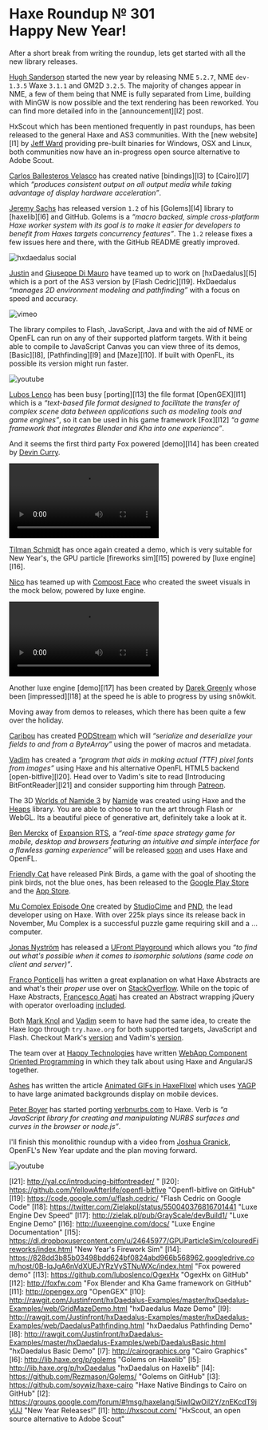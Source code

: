 [_template]: ../templates/roundup.html
[date]: / "2015-01-04 11:12:00"
[modified]: / "2015-01-04 20:12:00"
[published]: / "2015-01-04 20:12:00"
[“”]: a ""
# Haxe Roundup № 301<br/>Happy New Year!

After a short break from writing the roundup, lets get started with all the new 
library releases.

[Hugh Sanderson][tw1] started the new year by releasing NME `5.2.7`, NME `dev-1.3.5`
Waxe `3.1.1` and GM2D `3.2.5`. The majority of changes appear in NME, a few of them
being that NME is fully separated from Lime, building with MinGW is now possible and
the text rendering has been reworked. You can find more detailed info in the 
[announcement][l2] post.

HxScout which has been mentioned frequently in past roundups, has been released to
the general Haxe and AS3 communities. With the [new website][l1] by [Jeff Ward][tw2] 
providing pre-built binaries for Windows, OSX and Linux, both communities now have
an in-progress open source alternative to Adobe Scout.

[Carlos Ballesteros Velasco][gh1] has created native [bindings][l3] to [Cairo][l7]
which _“produces consistent output on all output media while taking advantage of 
display hardware acceleration”_.

[Jeremy Sachs][tw3] has released version `1.2` of his [Golems][l4] library to 
[haxelib][l6] and GitHub. Golems is a _“macro backed, simple cross-platform Haxe 
worker system with its goal is to make it easier for developers to benefit 
from Haxes targets concurrency features”_. The `1.2` release fixes a few issues here 
and there, with the GitHub README greatly improved.

![hxdaedalus social](/img/301/hxdaedalus.png)

[Justin][gh2] and [Giuseppe Di Mauro][gh3] have teamed up to work on [hxDaedalus][l5]
which is a port of the AS3 version by [Flash Cedric][l19]. HxDaedalus 
_“manages 2D environment modeling and pathfinding”_ with a focus on 
speed and accuracy.

![vimeo](115900961)

The library compiles to Flash, JavaScript, Java and with the aid of NME or OpenFL
can run on any of their supported platform targets. With it being able to compile
to JavaScript Canvas you can view three of its demos, [Basic][l8], [Pathfinding][l9] and
[Maze][l10]. If built with OpenFL, its possible its version might run faster.

![youtube](DPr7dwucTVw)

[Lubos Lenco][tw4] has been busy [porting][l13] the file format [OpenGEX][l11] 
which is a _“text-based file format designed to facilitate the transfer of 
complex scene data between applications such as modeling tools and game engines”_,
so it can be used in his game framework [Fox][l12] _“a game framework that 
integrates Blender and Kha into one experience”_.

And it seems the first third party Fox powered [demo][l14] has been created by 
[Devin Curry][tw5].

![fox demo](/img/301/fox_demo.mp4 "Fox Demo by @Devination3D")

[Tilman Schmidt][tw6] has once again created a demo, which is very suitable for 
New Year's, the GPU particle [fireworks sim][l15] powered by [luxe engine][l16].

[Nico][tw7] has teamed up with [Compost Face][tw8] who created the sweet visuals
in the mock below, powered by luxe engine.

![luxe mock](/img/301/nico_demo.mp4 "Luxe engine demo by @nico_m__ and @orbitantlers")

Another luxe engine [demo][l17] has been created by [Darek Greenly][tw9] whose been
[impressed][l18] at the speed he is able to progress by using snõwkit.

Moving away from demos to releases, which there has been quite a few over the
holiday.

[Caribou][tw13] has created [PODStream][l32] which will _“serialize and deserialize 
your fields to and from a ByteArray”_ using the power of macros and metadata.

[Vadim][gh4] has created a _“program that aids in making actual (TTF) pixel fonts 
from images”_ using Haxe and his alternative OpenFL HTML5 backend 
[open-bitfive][l20]. Head over to Vadim's site to read 
[Introducing BitFontReader][l21] and consider supporting him through [Patreon][l22].

The 3D [Worlds of Namide 3][l23] by [Namide][l24] was created using Haxe and the
[Heaps][l25] library. You are able to choose to run the art through Flash or WebGL. 
Its a beautiful piece of generative art, definitely take a look at it.

[Ben Merckx][tw11] of [Expansion RTS][l27], a _“real-time space strategy game for 
mobile, desktop and browsers featuring an intuitive and simple interface for a 
flawless gaming experience”_ will be released [soon][l28] and uses Haxe and OpenFL.

[Friendly Cat][l29] have released Pink Birds, a game with the goal of shooting the
pink birds, not the blue ones, has been released to the [Google Play Store][l30] and
the [App Store][l31].

[Mu Complex Episode One][l41] created by [StudioCime][l42] and [PND][tw20], the 
lead developer using on Haxe. With over 225k plays since its release back in
November, Mu Complex is a successful puzzle game requiring skill
and a ... computer.

[Jonas Nyström][tw10] has released a [UFront Playground][l26] which allows you
_“to find out what's possible when it comes to isomorphic solutions (same code on 
client and server)”_.

[Franco Ponticelli][tw14] has written a great explanation on what Haxe Abstracts are
and what's their _proper_ use over on [StackOverflow][l33]. While on the topic of
Haxe Abstracts, [Francesco Agati][tw15] has created an Abstract wrapping jQuery
with operator overloading [included][l34].

Both [Mark Knol][tw16] and [Vadim][gh4] seem to have had the same idea, to
create the Haxe logo through `try.haxe.org` for both supported targets, JavaScript
and Flash. Checkout Mark's [version][l35] and Vadim's [version][l36].

The team over at [Happy Technologies][tw17] have written 
[WebApp Component Oriented Programming][l37] in which they talk about using Haxe
and AngularJS together.

[Ashes][tw18] has written the article [Animated GIFs in HaxeFlixel][l38] which
uses [YAGP][l39] to have large animated backgrounds display on mobile devices.

[Peter Boyer][tw19] has started porting [verbnurbs.com][l40] to Haxe. Verb
is _“a JavaScript library for creating and manipulating NURBS surfaces and
curves in the browser or node.js”_.

I'll finish this monolithic roundup with a video from [Joshua Granick][tw12], OpenFL's
New Year update and the plan moving forward.

![youtube](yQGrF2GiNcQ)

[gh4]: https://github.com/YellowAfterlife "@YellowAfterlife on GitHub"
[gh3]: https://github.com/azrafe7 "@azrafe7 on GitHub"
[gh2]: https://github.com/Justinfront "@Justinfront on GitHub"
[gh1]: https://github.com/soywiz "@soywiz on GitHub"

[tw20]: https://twitter.com/PND_ "@PND_ on Twitter"
[tw19]: https://twitter.com/ptrbyr "@ptrbyr on Twitter"
[tw18]: https://twitter.com/ashes999 "@ashes999 on Twitter"
[tw17]: https://twitter.com/agence_happy "@agence_happy on Twitter"
[tw16]: https://twitter.com/mknol "@mknol on Twitter"
[tw15]: https://twitter.com/sa_su_ke "@sa_su_ke on Twitter"
[tw14]: https://twitter.com/fponticelli "@fponticelli on Twitter"
[tw13]: https://twitter.com/caribouloche "@caribouloche on Twitter"
[tw12]: https://twitter.com/singmajesty "@singmajesty on Twitter"
[tw11]: https://twitter.com/benmerckx "@benmerckx on Twitter"
[tw10]: https://twitter.com/cambiatajonas "@cambiatajonas on Twitter"
[tw9]: https://twitter.com/Zielakpl "@Zielakpl on Twitter"
[tw8]: https://twitter.com/orbitantlers "@orbitantlers on Twitter"
[tw7]: https://twitter.com/nico_m__ "@nico_m__ on Twitter"
[tw6]: https://twitter.com/KeyMaster_ "@KeyMaster_ on Twitter"
[tw5]: https://twitter.com/Devination3D "@Devination3D on Twitter"
[tw4]: https://twitter.com/luboslenco "@luboslenco on Twitter"
[tw3]: https://twitter.com/rezmason "@rezmason on Twitter"
[tw2]: https://twitter.com/Jeff__Ward "@Jeff__Ward on Twitter"
[tw1]: https://twitter.com/gamehaxe "@gamehaxe on Twitter"

[l42]: http://www.studiocime.com/ "StudioCime"
[l41]: http://www.kongregate.com/games/studiocime/mu-complex-episode-one "Mu Complex on Kongregate"
[l40]: http://verbnurbs.com "Verb - A CAD library for the Web"
[l39]: https://github.com/Yanrishatum/yagp "YAGP on GitHub"
[l38]: http://haxers.herokuapp.com/2014/animated-gifs-in-haxeflixel/ "Animated GIFs in HaxeFlixel"
[l37]: http://happy-technologies.com/webapp-programmation-orientee-composant/ "WebApp Component Oriented Programming"
[l36]: http://try.haxe.org/#BF961 "Drawing the Haxe Logo"
[l35]: http://try.haxe.org/#fF62D "Drawing the Haxe Logo"
[l34]: http://try.haxe.org/#412C6 "Abstract jQuery"
[l33]: https://stackoverflow.com/questions/27642935/proper-uses-for-abstracts "The Proper uses for Haxe Abstracts on StackOverflow"
[l32]: https://github.com/Dvergar/PODStream "PODStream on GitHub"
[l31]: http://www.appstore.com/pinkbirds "Pink Birds on the Apple App Store"
[l30]: https://play.google.com/store/apps/details?id=com.friendlycat.pinkbirds "Pink Birds on the Google Play Store"
[l29]: http://www.friendlycat.com.au/ "Friendly Cat"
[l28]: https://twitter.com/benmerckx/status/549517260273225728 "Expansion RTS releasing soon"
[l27]: http://www.expansionrts.com "Expansion RTS"
[l26]: https://github.com/cambiata/ufront-iso "UFront ISO on GitHub"
[l25]: https://github.com/ncannasse/heaps/ "Heaps on Twitter"
[l24]: http://namide.com/en/about "About Namide"
[l23]: http://world.namide.com/v3/ "The Worlds of Namide 3"
[l22]: http://www.patreon.com/yellowafterlife "Vadim on Patreon"
[l21]: http://yal.cc/introducing-bitfontreader/ "
[l20]: https://github.com/YellowAfterlife/openfl-bitfive "Openfl-bitfive on GitHub"
[l19]: https://code.google.com/u/flash.cedric/ "Flash Cedric on Google Code"
[l18]: https://twitter.com/Zielakpl/status/550040376816701441 "Luxe Engine Dev Speed"
[l17]: http://zielak.pl/pub/GrayScale/devBuild1/ "Luxe Engine Demo"
[l16]: http://luxeengine.com/docs/ "Luxe Engine Documentation"
[l15]: https://dl.dropboxusercontent.com/u/24645977/GPUParticleSim/colouredFireworks/index.html "New Year's Firework Sim"
[l14]: https://828dd3b85b03498bdd624bf0824abd966b568962.googledrive.com/host/0B-lqJgA6nVdXUEJYRzVySTNuWXc/index.html "Fox powered demo"
[l13]: https://github.com/luboslenco/OgexHx "OgexHx on GitHub"
[l12]: http://foxfw.com "Fox Blender and Kha Game framework on GitHub"
[l11]: http://opengex.org "OpenGEX"
[l10]: http://rawgit.com/Justinfront/hxDaedalus-Examples/master/hxDaedalus-Examples/web/GridMazeDemo.html "hxDaedalus Maze Demo"
[l9]: http://rawgit.com/Justinfront/hxDaedalus-Examples/master/hxDaedalus-Examples/web/DaedalusPathfinding.html "hxDaedalus Pathfinding Demo"
[l8]: http://rawgit.com/Justinfront/hxDaedalus-Examples/master/hxDaedalus-Examples/web/DaedalusBasic.html "hxDaedalus Basic Demo"
[l7]: http://cairographics.org "Cairo Graphics"
[l6]: http://lib.haxe.org/p/golems "Golems on Haxelib"
[l5]: http://lib.haxe.org/p/hxDaedalus "hxDaedalus on Haxelib"
[l4]: https://github.com/Rezmason/Golems/ "Golems on GitHub"
[l3]: https://github.com/soywiz/haxe-cairo "Haxe Native Bindings to Cairo on GitHub"
[l2]: https://groups.google.com/forum/#!msg/haxelang/5iwIQwOil2Y/znEKcdT9jyUJ "New Year Releases!"
[l1]: http://hxscout.com/ "HxScout, an open source alternative to Adobe Scout"

